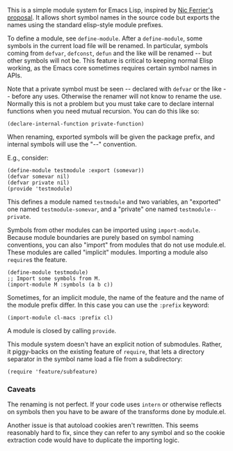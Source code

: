 This is a simple module system for Emacs Lisp, inspired by [Nic
Ferrier's proposal](https://lists.gnu.org/archive/html/emacs-devel/2013-07/msg00738.html).  It allows short symbol
names in the source code but exports the names using the standard
elisp-style module prefixes.

To define a module, see `define-module`.  After a `define-module`,
some symbols in the current load file will be renamed.  In
particular, symbols coming from `defvar`, `defconst`, `defun` and
the like will be renamed -- but other symbols will not be.  This
feature is critical to keeping normal Elisp working, as the Emacs
core sometimes requires certain symbol names in APIs.

Note that a private symbol must be seen -- declared with `defvar` or
the like -- before any uses.  Otherwise the renamer will not know to
rename the use.  Normally this is not a problem but you must take care
to declare internal functions when you need mutual recursion.  You can
do this like so:

```elisp
(declare-internal-function private-function)
```

When renaming, exported symbols will be given the package prefix, and
internal symbols will use the "--" convention.

E.g., consider:

```elisp
(define-module testmodule :export (somevar))
(defvar somevar nil)
(defvar private nil)
(provide 'testmodule)
```

This defines a module named `testmodule` and two variables, an
"exported" one named `testmodule-somevar`, and a "private" one named
`testmodule--private`.

Symbols from other modules can be imported using `import-module`.
Because module boundaries are purely based on symbol naming
conventions, you can also "import" from modules that do not use
module.el.  These modules are called "implicit" modules.  Importing a
module also `require`s the feature.

```elisp
(define-module testmodule)
;; Import some symbols from M.
(import-module M :symbols (a b c))
```

Sometimes, for an implicit module, the name of the feature and the
name of the module prefix differ.  In this case you can use the
`:prefix` keyword:

```elisp
(import-module cl-macs :prefix cl)
```

A module is closed by calling `provide`.

This module system doesn't have an explicit notion of submodules.
Rather, it piggy-backs on the existing feature of `require`, that lets
a directory separator in the symbol name load a file from a
subdirectory:

```elisp
(require 'feature/subfeature)
```

### Caveats

The renaming is not perfect.  If your code uses `intern` or otherwise
reflects on symbols then you have to be aware of the transforms done
by module.el.

Another issue is that autoload cookies aren't rewritten.  This seems
reasonably hard to fix, since they can refer to any symbol and so the
cookie extraction code would have to duplicate the importing logic.
